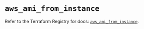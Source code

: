 # `aws_ami_from_instance`

Refer to the Terraform Registry for docs: [`aws_ami_from_instance`](https://registry.terraform.io/providers/hashicorp/aws/5.41.0/docs/resources/ami_from_instance).
